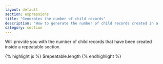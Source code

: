 ```yaml
---
layout: default
section: expressions
title: "Generates the number of child records"
description: "How to generate the number of child records created in a repeatable section."
category: section
---
```


Will provide you with the number of child records that have been created inside a repeatable section.

{% highlight  js %}
$repeatable.length
{% endhighlight %}
